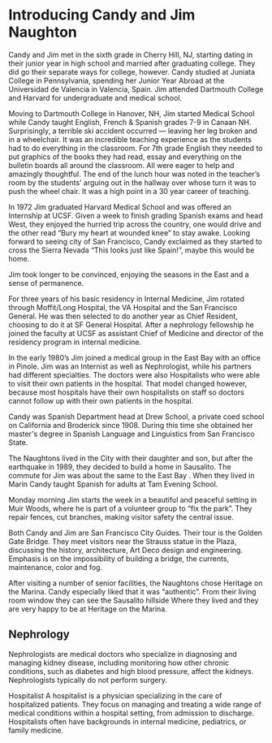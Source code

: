 # Introducing Candy and Jim Naughton


Candy and Jim met in the sixth grade in Cherry Hill, NJ, starting dating in their junior year in high school and married after graduating college. They did go their separate ways for college, however. Candy studied at Juniata College in Pennsylvania, spending her Junior Year Abroad at the Universidad de Valencia in Valencia, Spain. Jim attended Dartmouth College and Harvard for undergraduate and medical school.

Moving to Dartmouth College in Hanover, NH, Jim started Medical School while Candy taught English, French & Spanish grades 7-9 in Canaan NH. Surprisingly, a terrible ski accident occurred — leaving her leg broken and in a wheelchair. It was an incredible teaching experience as the students had to do everything in the classroom. For 7th grade English they needed to put graphics of the books they had read, essay and everything on the bulletin boards all around the classroom. All were eager to help and amazingly thoughtful. The end of the lunch hour was noted in the teacher’s room by the students’ arguing out in the hallway over whose turn it was to push the wheel chair. It was a high point in a 30 year career of teaching.

In 1972 Jim graduated Harvard Medical School and was offered an Internship at UCSF. Given a week to finish grading Spanish exams and head West, they enjoyed the hurried trip across the country, one would drive and the other read “Bury my heart at wounded knee” to stay awake. Looking forward to seeing city of San Francisco, Candy exclaimed as they started to cross the Sierra Nevada “This looks just like Spain!”, maybe this would be home.

Jim took longer to be convinced, enjoying the seasons in the East and a sense of permanence.

For three years of his basic residency in Internal Medicine, Jim rotated through Moffit/Long Hospital, the VA Hospital and the San Francisco General. He was then selected to do another year as Chief Resident, choosing to do it at SF General Hospital. After a nephrology fellowship he joined the faculty at UCSF as assistant Chief of Medicine and director of the residency program in internal medicine.

In the early 1980’s Jim joined a medical group in the East Bay with an office in Pinole. Jim was an Internist as well as Nephrologist, while his partners had different specialties. The doctors were also Hospitalists who were able to visit their own patients in the hospital. That model changed however, because most hospitals have their own hospitalists on staff so doctors cannot follow up with their own patients in the hospital.

Candy was Spanish Department head at Drew School, a private coed school on California and Broderick since 1908. During this time she obtained her master's degree in Spanish Language and Linguistics from San Francisco State.

The Naughtons lived in the City with their daughter and son, but after the earthquake in 1989, they decided to build a home in Sausalito. The commute for Jim was about the same to the East Bay . When they lived in Marin Candy taught Spanish for adults at Tam Evening School.

Monday morning Jim starts the week in a beautiful and peaceful setting in Muir Woods, where he is part of a volunteer group to “fix the park”. They repair fences, cut branches, making visitor safety the central issue.

Both Candy and Jim are San Francisco City Guides. Their tour is the Golden Gate Bridge. They meet visitors near the Strauss statue in the Plaza, discussing the history, architecture, Art Deco design and engineering. Emphasis is on the impossibility of building a bridge, the currents, maintenance, color and fog.

After visiting a number of senior facilities, the Naughtons chose Heritage on the Marina. Candy especially liked that it was “authentic”. From their living room window they can see the Sausalito hillside
Where they lived and they are very happy to be at Heritage on the Marina.


## Nephrology
Nephrologists are medical doctors who specialize in diagnosing and managing kidney disease, including monitoring how other chronic conditions, such as diabetes and high blood pressure, affect the kidneys. Nephrologists typically do not perform surgery.

Hospitalist
A hospitalist is a physician specializing in the care of hospitalized patients. They focus on managing and treating a wide range of medical conditions within a hospital setting, from admission to discharge. Hospitalists often have backgrounds in internal medicine, pediatrics, or family medicine.
